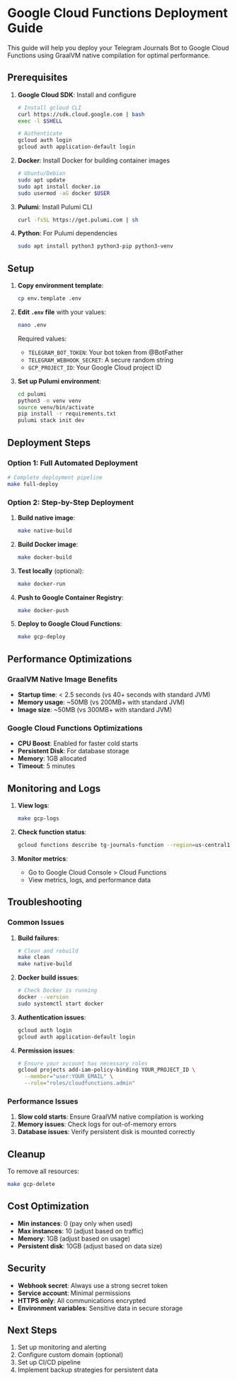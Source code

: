 # Google Cloud Functions Deployment Guide

This guide will help you deploy your Telegram Journals Bot to Google Cloud Functions using GraalVM native compilation for optimal performance.

## Prerequisites

1. **Google Cloud SDK**: Install and configure
   ```bash
   # Install gcloud CLI
   curl https://sdk.cloud.google.com | bash
   exec -l $SHELL
   
   # Authenticate
   gcloud auth login
   gcloud auth application-default login
   ```

2. **Docker**: Install Docker for building container images
   ```bash
   # Ubuntu/Debian
   sudo apt update
   sudo apt install docker.io
   sudo usermod -aG docker $USER
   ```

3. **Pulumi**: Install Pulumi CLI
   ```bash
   curl -fsSL https://get.pulumi.com | sh
   ```

4. **Python**: For Pulumi dependencies
   ```bash
   sudo apt install python3 python3-pip python3-venv
   ```

## Setup

1. **Copy environment template**:
   ```bash
   cp env.template .env
   ```

2. **Edit `.env` file** with your values:
   ```bash
   nano .env
   ```
   
   Required values:
   - `TELEGRAM_BOT_TOKEN`: Your bot token from @BotFather
   - `TELEGRAM_WEBHOOK_SECRET`: A secure random string
   - `GCP_PROJECT_ID`: Your Google Cloud project ID

3. **Set up Pulumi environment**:
   ```bash
   cd pulumi
   python3 -m venv venv
   source venv/bin/activate
   pip install -r requirements.txt
   pulumi stack init dev
   ```

## Deployment Steps

### Option 1: Full Automated Deployment
```bash
# Complete deployment pipeline
make full-deploy
```

### Option 2: Step-by-Step Deployment

1. **Build native image**:
   ```bash
   make native-build
   ```

2. **Build Docker image**:
   ```bash
   make docker-build
   ```

3. **Test locally** (optional):
   ```bash
   make docker-run
   ```

4. **Push to Google Container Registry**:
   ```bash
   make docker-push
   ```

5. **Deploy to Google Cloud Functions**:
   ```bash
   make gcp-deploy
   ```

## Performance Optimizations

### GraalVM Native Image Benefits
- **Startup time**: < 2.5 seconds (vs 40+ seconds with standard JVM)
- **Memory usage**: ~50MB (vs 200MB+ with standard JVM)
- **Image size**: ~50MB (vs 300MB+ with standard JVM)

### Google Cloud Functions Optimizations
- **CPU Boost**: Enabled for faster cold starts
- **Persistent Disk**: For database storage
- **Memory**: 1GB allocated
- **Timeout**: 5 minutes

## Monitoring and Logs

1. **View logs**:
   ```bash
   make gcp-logs
   ```

2. **Check function status**:
   ```bash
   gcloud functions describe tg-journals-function --region=us-central1
   ```

3. **Monitor metrics**:
   - Go to Google Cloud Console > Cloud Functions
   - View metrics, logs, and performance data

## Troubleshooting

### Common Issues

1. **Build failures**:
   ```bash
   # Clean and rebuild
   make clean
   make native-build
   ```

2. **Docker build issues**:
   ```bash
   # Check Docker is running
   docker --version
   sudo systemctl start docker
   ```

3. **Authentication issues**:
   ```bash
   gcloud auth login
   gcloud auth application-default login
   ```

4. **Permission issues**:
   ```bash
   # Ensure your account has necessary roles
   gcloud projects add-iam-policy-binding YOUR_PROJECT_ID \
     --member="user:YOUR_EMAIL" \
     --role="roles/cloudfunctions.admin"
   ```

### Performance Issues

1. **Slow cold starts**: Ensure GraalVM native compilation is working
2. **Memory issues**: Check logs for out-of-memory errors
3. **Database issues**: Verify persistent disk is mounted correctly

## Cleanup

To remove all resources:
```bash
make gcp-delete
```

## Cost Optimization

- **Min instances**: 0 (pay only when used)
- **Max instances**: 10 (adjust based on traffic)
- **Memory**: 1GB (adjust based on usage)
- **Persistent disk**: 10GB (adjust based on data size)

## Security

- **Webhook secret**: Always use a strong secret token
- **Service account**: Minimal permissions
- **HTTPS only**: All communications encrypted
- **Environment variables**: Sensitive data in secure storage

## Next Steps

1. Set up monitoring and alerting
2. Configure custom domain (optional)
3. Set up CI/CD pipeline
4. Implement backup strategies for persistent data
